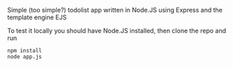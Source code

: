 Simple (too simple?) todolist app written in Node.JS using Express and the template engine EJS

To test it locally you should have Node.JS installed, then clone the repo and run

```
npm install
node app.js
```
